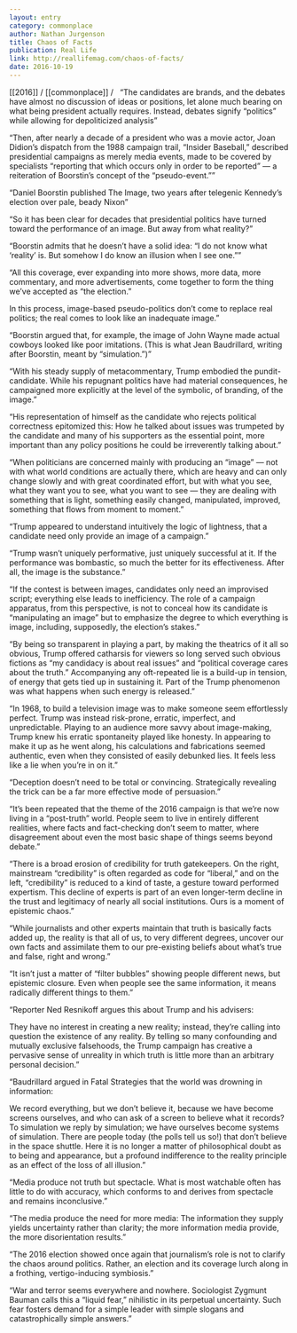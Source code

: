 ```yaml
---
layout: entry
category: commonplace
author: Nathan Jurgenson
title: Chaos of Facts
publication: Real Life
link: http://reallifemag.com/chaos-of-facts/
date: 2016-10-19
---
```


[[2016]] / [[commonplace]] / 
 
“The candidates are brands, and the debates have almost no discussion of ideas or positions, let alone much bearing on what being president actually requires. Instead, debates signify “politics” while allowing for depoliticized analysis”

“Then, after nearly a decade of a president who was a movie actor, Joan Didion’s dispatch from the 1988 campaign trail, “Insider Baseball,” described presidential campaigns as merely media events, made to be covered by specialists “reporting that which occurs only in order to be reported” — a reiteration of Boorstin’s concept of the “pseudo-event.””

“Daniel Boorstin published The Image, two years after telegenic Kennedy’s election over pale, beady Nixon”

“So it has been clear for decades that presidential politics have turned toward the performance of an image. But away from what reality?”

“Boorstin admits that he doesn’t have a solid idea: “I do not know what ‘reality’ is. But somehow I do know an illusion when I see one.””

“All this coverage, ever expanding into more shows, more data, more commentary, and more advertisements, come together to form the thing we’ve accepted as “the election.”

In this process, image-based pseudo-politics don’t come to replace real politics; the real comes to look like an inadequate image.”

“Boorstin argued that, for example, the image of John Wayne made actual cowboys looked like poor imitations. (This is what Jean Baudrillard, writing after Boorstin, meant by “simulation.”)”

“With his steady supply of metacommentary, Trump embodied the pundit-candidate. While his repugnant politics have had material consequences, he campaigned more explicitly at the level of the symbolic, of branding, of the image.”

“His representation of himself as the candidate who rejects political correctness epitomized this: How he talked about issues was trumpeted by the candidate and many of his supporters as the essential point, more important than any policy positions he could be irreverently talking about.”

“When politicians are concerned mainly with producing an “image” — not with what world conditions are actually there, which are heavy and can only change slowly and with great coordinated effort, but with what you see, what they want you to see, what you want to see — they are dealing with something that is light, something easily changed, manipulated, improved, something that flows from moment to moment.”

“Trump appeared to understand intuitively the logic of lightness, that a candidate need only provide an image of a campaign.”

“Trump wasn’t uniquely performative, just uniquely successful at it. If the performance was bombastic, so much the better for its effectiveness. After all, the image is the substance.”

“If the contest is between images, candidates only need an improvised script; everything else leads to inefficiency. The role of a campaign apparatus, from this perspective, is not to conceal how its candidate is “manipulating an image” but to emphasize the degree to which everything is image, including, supposedly, the election’s stakes.”

“By being so transparent in playing a part, by making the theatrics of it all so obvious, Trump offered catharsis for viewers so long served such obvious fictions as “my candidacy is about real issues” and “political coverage cares about the truth.” Accompanying any oft-repeated lie is a build-up in tension, of energy that gets tied up in sustaining it. Part of the Trump phenomenon was what happens when such energy is released.”

“In 1968, to build a television image was to make someone seem effortlessly perfect. Trump was instead risk-prone, erratic, imperfect, and unpredictable. Playing to an audience more savvy about image-making, Trump knew his erratic spontaneity played like honesty. In appearing to make it up as he went along, his calculations and fabrications seemed authentic, even when they consisted of easily debunked lies. It feels less like a lie when you’re in on it.”

“Deception doesn’t need to be total or convincing. Strategically revealing the trick can be a far more effective mode of persuasion.”

“It’s been repeated that the theme of the 2016 campaign is that we’re now living in a “post-truth” world. People seem to live in entirely different realities, where facts and fact-checking don’t seem to matter, where disagreement about even the most basic shape of things seems beyond debate.”

“There is a broad erosion of credibility for truth gatekeepers. On the right, mainstream “credibility” is often regarded as code for “liberal,” and on the left, “credibility” is reduced to a kind of taste, a gesture toward performed expertism. This decline of experts is part of an even longer-term decline in the trust and legitimacy of nearly all social institutions. Ours is a moment of epistemic chaos.”

“While journalists and other experts maintain that truth is basically facts added up, the reality is that all of us, to very different degrees, uncover our own facts and assimilate them to our pre-existing beliefs about what’s true and false, right and wrong.”

“It isn’t just a matter of “filter bubbles” showing people different news, but epistemic closure. Even when people see the same information, it means radically different things to them.”

“Reporter Ned Resnikoff argues this about Trump and his advisers:

They have no interest in creating a new reality; instead, they’re calling into question the existence of any reality. By telling so many confounding and mutually exclusive falsehoods, the Trump campaign has creative a pervasive sense of unreality in which truth is little more than an arbitrary personal decision.”

“Baudrillard argued in Fatal Strategies that the world was drowning in information:

We record everything, but we don’t believe it, because we have become screens ourselves, and who can ask of a screen to believe what it records? To simulation we reply by simulation; we have ourselves become systems of simulation. There are people today (the polls tell us so!) that don’t believe in the space shuttle. Here it is no longer a matter of philosophical doubt as to being and appearance, but a profound indifference to the reality principle as an effect of the loss of all illusion.”

“Media produce not truth but spectacle. What is most watchable often has little to do with accuracy, which conforms to and derives from spectacle and remains inconclusive.”

“The media produce the need for more media: The information they supply yields uncertainty rather than clarity; the more information media provide, the more disorientation results.”

“The 2016 election showed once again that journalism’s role is not to clarify the chaos around politics. Rather, an election and its coverage lurch along in a frothing, vertigo-inducing symbiosis.”

“War and terror seems everywhere and nowhere. Sociologist Zygmunt Bauman calls this a “liquid fear,” nihilistic in its perpetual uncertainty. Such fear fosters demand for a simple leader with simple slogans and catastrophically simple answers.”


